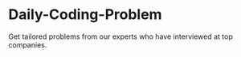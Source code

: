 # Daily-Coding-Problem
Get tailored problems from our experts who have interviewed at top companies.
